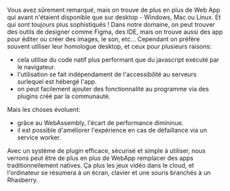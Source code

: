 Vous avez sûrement remarqué, mais on trouve de plus en plus de Web App qui avant n'étaient disponible que sur desktop - Windows, Mac ou Linux. Et qui sont toujours plus sophistiqués ! Dans notre domaine, on peut trouver des outils de designer comme Figma, des IDE, mais on trouve aussi des app pour éditer ou créer des images, le son, etc...
Cependant on préfère souvent utiliser leur homologue desktop, et ceux pour plusieurs raisons:
- cela utilise du code natif plus performant que du javascript exécuté par le navigateur.
- l'utilisation se fait indépendament de l'accessibilité au serveurs surlequel est hébergé l'app.
- on peut facilement ajouter des fonctionnalité au programme via des plugins créé par la communauté.

Mais les choses évoluent:
- grâce au WebAssembly, l'écart de performance dimininue.
- il est possible d'améliorer l'expérience en cas de défaillance via un service worker.

Avec un système de plugin efficace, sécurisé et simple à utiliser, nous verrons peut être de plus en plus de WebApp remplacer des apps traditionnellement natives. Ça plus les jeux vidéo dans le cloud, et l'ordinateur se résumera à un écran, clavier et une souris branchés à un Rhasberry.